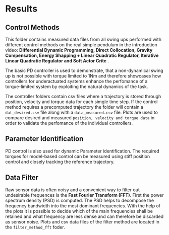 # Results 

## Control Methods 

This folder contains measured data files from all swing ups performed with different control methods on the real simple pendulum in the introduction video: **Differential Dynamic Programming, Direct Collocation, Gravity Compensation, Energy Shapping + Linear Quadratic Regulator,
Iterative Linear Quadratic Regulator and Soft Actor Critc**
. 

The basic PD controller is used to demonstrate, that a non-dynamical swing up is not possible with torque limited to 1Nm and therefore showcases how controllers for underactuated systems enhance the perfomance of a torque-limited system by exploiting the natural dynamics of the task.

The controller folders contain csv files where a trajectory is stored through position, velocity and torque data for each simgle time step. If the control method requires a precomputed trajectory the folder will contain a `dat_desired.csv` file along with a `data_measured.csv` file. Plots are used to compare desired and measured `position, velocity and torque data` in order to validate the perfomance of the individual controllers.   

## Parameter Identification

PD control is also used for dynamic Parameter identification. The required torques for model-based control can be measured using stiff position control and closely tracking the reference trajectory. 

## Data Filter

Raw sensor data is often noisy and a convenient way to filter out undesirable frequences is the **Fast Fourier Transform (FFT)**. First the power spectrum density (PSD) is computed. The PSD helps to decompose the frequency bandwidth into the most dominant frequencies. With the help of the plots it is possible to decide which of the main frequencies shall be retained and what frequency are less dense and can therefore be discarded as sensor noise. Plots and csv data files of the filter method are located in the `filter_method_fft` foder. 
